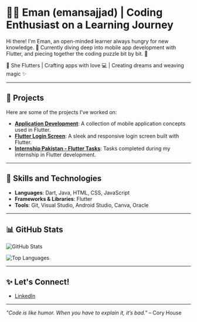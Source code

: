 # 👩‍💻 Eman (emansajjad) | Coding Enthusiast on a Learning Journey 

Hi there! I'm Eman, an open-minded learner always hungry for new knowledge. 🌱 Currently diving deep into mobile app development with Flutter, and piecing together the coding puzzle bit by bit. 🚀

🦋 She Flutters | Crafting apps with love 💻 | Creating dreams and weaving magic ✨



---

## 🚧 Projects

Here are some of the projects I've worked on:
- **[Application Development](https://github.com/emansajjad/Application-Development)**: A collection of mobile application concepts used in Flutter.
- **[Flutter Login Screen](https://github.com/emansajjad/Flutter_login_screen)**: A sleek and responsive login screen built with Flutter.
- **[Internship Pakistan - Flutter Tasks](https://github.com/emansajjad/IP-Flutter-Development24-Tasks)**: Tasks completed during my internship in Flutter development.

---

## 🌟 Skills and Technologies
- **Languages**: Dart, Java, HTML, CSS, JavaScript
- **Frameworks & Libraries**: Flutter
- **Tools**: Git, Visual Studio, Android Studio, Canva, Oracle

---

## 📊 GitHub Stats
![GitHub Stats](https://github-readme-stats.vercel.app/api?username=emansajjad&show_icons=true&theme=radical)

![Top Languages](https://github-readme-stats.vercel.app/api/top-langs/?username=emansajjad&layout=compact&theme=radical)

---

## ✨ Let's Connect!
- [LinkedIn](https://www.linkedin.com/in/emansajjad)

---

_"Code is like humor. When you have to explain it, it’s bad."_ – Cory House
